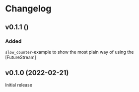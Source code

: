 # Changelog

## v0.1.1 ()

### Added
`slow_counter`-example to show the most plain way of using the [FutureStream]

## v0.1.0 (2022-02-21)
Initial release
